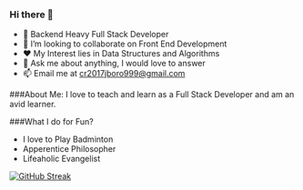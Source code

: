### Hi there 👋

- 🔭 Backend Heavy Full Stack Developer
- 👯 I’m looking to collaborate on Front End Development
- ❤️ My Interest lies in Data Structures and Algorithms
- 💬 Ask me about anything, I would love to answer
- 📫 Email me at cr2017jboro999@gmail.com

###About Me:
I love to teach and learn as a Full Stack Developer and am an avid learner.

###What I do for Fun?
- I love to Play Badminton
- Apperentice Philosopher
- Lifeaholic Evangelist

[![GitHub Streak](https://streak-stats.demolab.com/?user=JugalBoro&currStreakNum=2FD3EB&fire=dark&sideLabels=F00&date_format=[Y.]n.j)](https://git.io/streak-stats)
